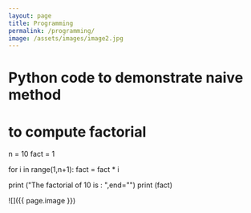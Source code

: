 ```yaml
---
layout: page
title: Programming
permalink: /programming/
image: /assets/images/image2.jpg
---
```

# Python code to demonstrate naive method
# to compute factorial
n = 10
fact = 1
  
for i in range(1,n+1):
    fact = fact * i
      
print ("The factorial of 10 is : ",end="")
print (fact)

![]({{ page.image }})



  
